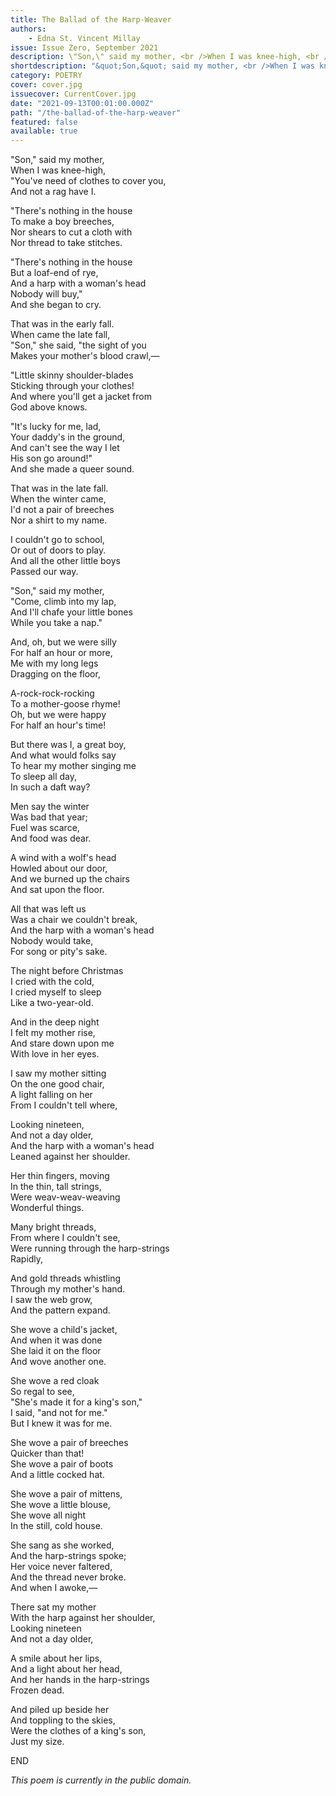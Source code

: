```yaml
---   
title: The Ballad of the Harp-Weaver
authors:
    - Edna St. Vincent Millay
issue: Issue Zero, September 2021
description: \"Son,\" said my mother, <br />When I was knee-high, <br />\"You've need of clothes to cover you, <br />And not a rag have I. <br /> <a href="https://www.havenquarterly.com/the-ballad-of-the-harp-weaver">
shortdescription: "&quot;Son,&quot; said my mother, <br />When I was knee-high, <br />&quot;You've need of clothes to cover you, <br />And not a rag have I."
category: POETRY
cover: cover.jpg
issuecover: CurrentCover.jpg
date: "2021-09-13T00:01:00.000Z"
path: "/the-ballad-of-the-harp-weaver"
featured: false
available: true
---
```


"Son," said my mother,  
When I was knee-high,  
"You've need of clothes to cover you,  
And not a rag have I.  

"There's nothing in the house  
To make a boy breeches,  
Nor shears to cut a cloth with  
Nor thread to take stitches.  

"There's nothing in the house  
But a loaf-end of rye,  
And a harp with a woman's head  
Nobody will buy,"  
And she began to cry.  

That was in the early fall.  
When came the late fall,  
"Son," she said, "the sight of you  
Makes your mother's blood crawl,—  

"Little skinny shoulder-blades  
Sticking through your clothes!  
And where you'll get a jacket from  
God above knows.  

"It's lucky for me, lad,  
Your daddy's in the ground,  
And can't see the way I let  
His son go around!"  
And she made a queer sound.  

That was in the late fall.  
When the winter came,  
I'd not a pair of breeches  
Nor a shirt to my name.  

I couldn't go to school,  
Or out of doors to play.  
And all the other little boys  
Passed our way.  

"Son," said my mother,  
"Come, climb into my lap,  
And I'll chafe your little bones  
While you take a nap."  

And, oh, but we were silly  
For half an hour or more,  
Me with my long legs  
Dragging on the floor,  

A-rock-rock-rocking  
To a mother-goose rhyme!  
Oh, but we were happy  
For half an hour's time!  

But there was I, a great boy,  
And what would folks say  
To hear my mother singing me  
To sleep all day,  
In such a daft way?  

Men say the winter  
Was bad that year;  
Fuel was scarce,  
And food was dear.  

A wind with a wolf's head  
Howled about our door,  
And we burned up the chairs  
And sat upon the floor.  

All that was left us  
Was a chair we couldn't break,  
And the harp with a woman's head  
Nobody would take,  
For song or pity's sake.  

The night before Christmas  
I cried with the cold,  
I cried myself to sleep  
Like a two-year-old.  

And in the deep night  
I felt my mother rise,  
And stare down upon me  
With love in her eyes.  

I saw my mother sitting  
On the one good chair,  
A light falling on her  
From I couldn't tell where,  

Looking nineteen,  
And not a day older,  
And the harp with a woman's head  
Leaned against her shoulder.  

Her thin fingers, moving  
In the thin, tall strings,  
Were weav-weav-weaving  
Wonderful things.  

Many bright threads,  
From where I couldn't see,  
Were running through the harp-strings  
Rapidly,  

And gold threads whistling  
Through my mother's hand.  
I saw the web grow,  
And the pattern expand.  

She wove a child's jacket,  
And when it was done  
She laid it on the floor  
And wove another one.  

She wove a red cloak  
So regal to see,  
"She's made it for a king's son,"  
I said, "and not for me."  
But I knew it was for me.  

She wove a pair of breeches  
Quicker than that!  
She wove a pair of boots  
And a little cocked hat.  

She wove a pair of mittens,  
She wove a little blouse,  
She wove all night  
In the still, cold house.  

She sang as she worked,  
And the harp-strings spoke;  
Her voice never faltered,  
And the thread never broke.  
And when I awoke,—  

There sat my mother  
With the harp against her shoulder,  
Looking nineteen  
And not a day older,  

A smile about her lips,  
And a light about her head,  
And her hands in the harp-strings  
Frozen dead.  

And piled up beside her  
And toppling to the skies,  
Were the clothes of a king's son,  
Just my size.  

END

*This poem is currently in the public domain.*